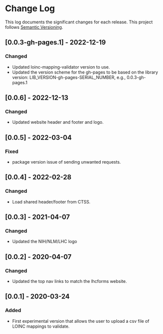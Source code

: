 # Change Log

This log documents the significant changes for each release.
This project follows [Semantic Versioning](http://semver.org/).

## [0.0.3-gh-pages.1] - 2022-12-19
### Changed
 - Updated loinc-mapping-validator version to use.
 - Updated the version scheme for the gh-pages to be based on the library version:
   LIB_VERSION-gh-pages-SERIAL_NUMBER, e.g., 0.0.3-gh-pages.1

## [0.0.6] - 2022-12-13
### Changed
 - Updated website header and footer and logo.

## [0.0.5] - 2022-03-04
### Fixed
- package version issue of sending unwanted requests.

## [0.0.4] - 2022-02-28
### Changed
- Load shared header/footer from CTSS.

## [0.0.3] - 2021-04-07
### Changed
- Updated the NIH/NLM/LHC logo

## [0.0.2] - 2020-04-07
### Changed
- Updated the top nav links to match the lhcforms website.

## [0.0.1] - 2020-03-24
### Added
- First experimental version that allows the user to upload a csv file of LOINC
  mappings to validate.

